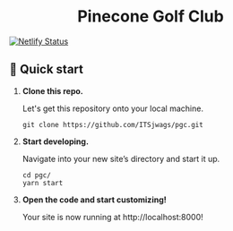 <h1 align="center">
  Pinecone Golf Club
</h1>

[![Netlify Status](https://api.netlify.com/api/v1/badges/e6aba803-0c26-44ab-afa6-954e4136398a/deploy-status)](https://app.netlify.com/sites/pineconegolfclub/deploys)

## 🚀 Quick start

1.  **Clone this repo.**

    Let's get this repository onto your local machine.

    ```shell
    git clone https://github.com/ITSjwags/pgc.git
    ```

2.  **Start developing.**

    Navigate into your new site’s directory and start it up.

    ```shell
    cd pgc/
    yarn start
    ```

3.  **Open the code and start customizing!**

    Your site is now running at http://localhost:8000!

